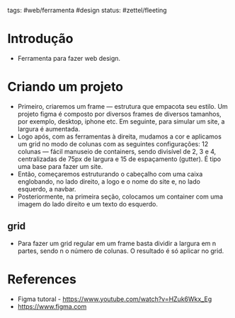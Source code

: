 tags: #web/ferramenta #design 
status: #zettel/fleeting

# Introdução
- Ferramenta para fazer web design.

# Criando um projeto
- Primeiro, criaremos um frame — estrutura que empacota seu estilo. Um projeto figma é composto por diversos frames de diversos tamanhos, por exemplo, desktop, iphone etc. Em seguinte, para simular um site, a largura é aumentada.
- Logo após, com as ferramentas à direita, mudamos a cor e aplicamos um grid no modo de colunas com as seguintes configurações: 12 colunas — fácil manuseio de containers, sendo divisível de 2, 3 e 4, centralizadas de 75px de largura e 15 de espaçamento (gutter). É tipo uma base para fazer um site.
- Então, começaremos estruturando o cabeçalho com uma caixa englobando, no lado direito, a logo e o nome do site e, no lado esquerdo, a navbar.
- Posteriormente, na primeira seção, colocamos um container com uma imagem do lado direito e um texto do esquerdo.

## grid
- Para fazer um grid regular em um frame basta dividir a largura em n partes, sendo n o número de colunas. O resultado é só aplicar no grid.

# References
- Figma tutoral - https://www.youtube.com/watch?v=HZuk6Wkx_Eg
- https://www.figma.com
